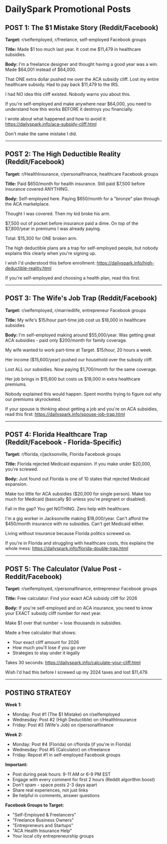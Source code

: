 # DailySpark Promotional Posts

## POST 1: The $1 Mistake Story (Reddit/Facebook)
**Target:** r/selfemployed, r/freelance, self-employed Facebook groups

**Title:** Made $1 too much last year. It cost me $11,479 in healthcare subsidies.

**Body:**
I'm a freelance designer and thought having a good year was a win. Made $64,001 instead of $64,000.

That ONE extra dollar pushed me over the ACA subsidy cliff. Lost my entire healthcare subsidy. Had to pay back $11,479 to the IRS.

I had NO idea this cliff existed. Nobody warns you about this.

If you're self-employed and make anywhere near $64,000, you need to understand how this works BEFORE it destroys you financially.

I wrote about what happened and how to avoid it: https://dailyspark.info/aca-subsidy-cliff.html

Don't make the same mistake I did.

---

## POST 2: The High Deductible Reality (Reddit/Facebook)
**Target:** r/HealthInsurance, r/personalfinance, healthcare Facebook groups

**Title:** Paid $650/month for health insurance. Still paid $7,500 before insurance covered ANYTHING.

**Body:**
Self-employed here. Paying $650/month for a "bronze" plan through the ACA marketplace.

Thought I was covered. Then my kid broke his arm.

$7,500 out of pocket before insurance paid a dime. On top of the $7,800/year in premiums I was already paying.

Total: $15,300 for ONE broken arm.

The high deductible plans are a trap for self-employed people, but nobody explains this clearly when you're signing up.

I wish I'd understood this before enrollment: https://dailyspark.info/high-deductible-reality.html

If you're self-employed and choosing a health plan, read this first.

---

## POST 3: The Wife's Job Trap (Reddit/Facebook)  
**Target:** r/selfemployed, r/marriedlife, entrepreneur Facebook groups

**Title:** My wife's $15/hour part-time job cost us $18,000 in healthcare subsidies

**Body:**
I'm self-employed making around $55,000/year. Was getting great ACA subsidies - paid only $200/month for family coverage.

My wife wanted to work part-time at Target. $15/hour, 20 hours a week.

Her income ($15,600/year) pushed our household over the subsidy cliff.

Lost ALL our subsidies. Now paying $1,700/month for the same coverage.

Her job brings in $15,600 but costs us $18,000 in extra healthcare premiums.

Nobody explained this would happen. Spent months trying to figure out why our premiums skyrocketed.

If your spouse is thinking about getting a job and you're on ACA subsidies, read this first: https://dailyspark.info/spouse-job-trap.html

---

## POST 4: Florida Healthcare Trap (Reddit/Facebook - Florida-Specific)
**Target:** r/florida, r/jacksonville, Florida Facebook groups

**Title:** Florida rejected Medicaid expansion. If you make under $20,000, you're screwed.

**Body:**
Just found out Florida is one of 10 states that rejected Medicaid expansion.

Make too little for ACA subsidies ($20,000 for single person). Make too much for Medicaid (basically $0 unless you're pregnant or disabled).

Fall in the gap? You get NOTHING. Zero help with healthcare.

I'm a gig worker in Jacksonville making $18,000/year. Can't afford the $450/month insurance with no subsidies. Can't get Medicaid either.

Living without insurance because Florida politics screwed us.

If you're in Florida and struggling with healthcare costs, this explains the whole mess: https://dailyspark.info/florida-double-trap.html

---

## POST 5: The Calculator (Value Post - Reddit/Facebook)
**Target:** r/selfemployed, r/personalfinance, entrepreneur Facebook groups

**Title:** Free calculator: Find your exact ACA subsidy cliff for 2026

**Body:**
If you're self-employed and on ACA insurance, you need to know your EXACT subsidy cliff number for next year.

Make $1 over that number = lose thousands in subsidies.

Made a free calculator that shows:
- Your exact cliff amount for 2026
- How much you'll lose if you go over
- Strategies to stay under it legally

Takes 30 seconds: https://dailyspark.info/calculate-your-cliff.html

Wish I'd had this before I screwed up my 2024 taxes and lost $11,479.

---

## POSTING STRATEGY

**Week 1:**
- Monday: Post #1 (The $1 Mistake) on r/selfemployed
- Wednesday: Post #2 (High Deductible) on r/HealthInsurance  
- Friday: Post #3 (Wife's Job) on r/personalfinance

**Week 2:**
- Monday: Post #4 (Florida) on r/florida (if you're in Florida)
- Wednesday: Post #5 (Calculator) on r/freelance
- Friday: Repost #1 in self-employed Facebook groups

**Important:**
- Post during peak hours: 9-11 AM or 6-9 PM EST
- Engage with every comment for first 2 hours (Reddit algorithm boost)
- Don't spam - space posts 2-3 days apart
- Share real experiences, not just links
- Be helpful in comments, answer questions

**Facebook Groups to Target:**
- "Self-Employed & Freelancers"
- "Freelance Business Owners"  
- "Entrepreneurs and Startups"
- "ACA Health Insurance Help"
- Your local city entrepreneurship groups
